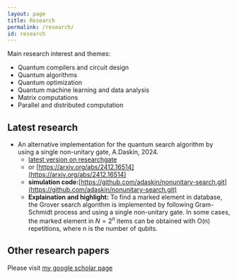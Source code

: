 ```yaml
---
layout: page
title: Research
permalink: /research/
id: research
---
```

Main research interest and themes:
* Quantum compilers and circuit design
* Quantum algorithms
* Quantum optimization
* Quantum machine learning and data analysis
* Matrix computations
* Parallel and distributed computation

## Latest research
- An alternative implementation for the quantum search algorithm by using a single non-unitary gate, A.Daskin, 2024.
    - [latest version on researchgate](http://dx.doi.org/10.13140/RG.2.2.25468.24960) 
    - or [https://arxiv.org/abs/2412.16514](https://arxiv.org/abs/2412.16514) 
    - **simulation code:**[https://github.com/adaskin/nonunitary-search.git](https://github.com/adaskin/nonunitary-search.git) 
    - **Explaination and highlight:** To find a marked element in database, the Grover search algorithm is implemented by following Gram-Schmidt process and using a single non-unitary gate. 
    In some cases, the marked element in $N=2^n$ items can be obtained with O(n) repetitions, 
    where n is the number of qubits.

## Other research papers
Please visit 
[my google scholar page](https://scholar.google.com/citations?user=5tbs4i8AAAAJ)